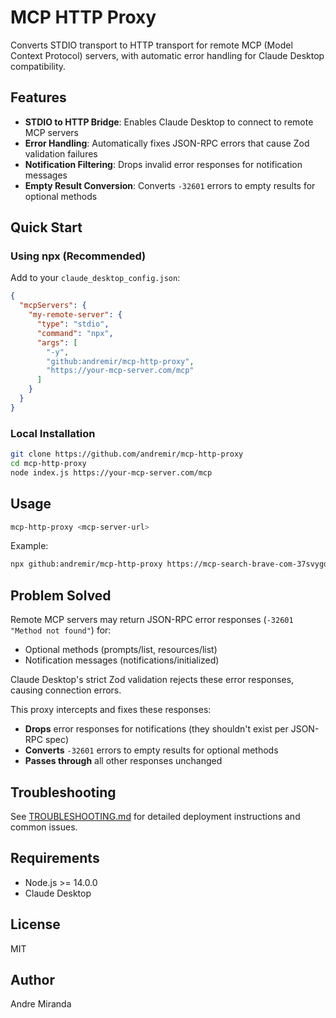 # MCP HTTP Proxy

Converts STDIO transport to HTTP transport for remote MCP (Model Context Protocol) servers, with automatic error handling for Claude Desktop compatibility.

## Features

- **STDIO to HTTP Bridge**: Enables Claude Desktop to connect to remote MCP servers
- **Error Handling**: Automatically fixes JSON-RPC errors that cause Zod validation failures
- **Notification Filtering**: Drops invalid error responses for notification messages
- **Empty Result Conversion**: Converts `-32601` errors to empty results for optional methods

## Quick Start

### Using npx (Recommended)

Add to your `claude_desktop_config.json`:

```json
{
  "mcpServers": {
    "my-remote-server": {
      "type": "stdio",
      "command": "npx",
      "args": [
        "-y",
        "github:andremir/mcp-http-proxy",
        "https://your-mcp-server.com/mcp"
      ]
    }
  }
}
```

### Local Installation

```bash
git clone https://github.com/andremir/mcp-http-proxy
cd mcp-http-proxy
node index.js https://your-mcp-server.com/mcp
```

## Usage

```bash
mcp-http-proxy <mcp-server-url>
```

Example:
```bash
npx github:andremir/mcp-http-proxy https://mcp-search-brave-com-37svygdpla-uc.a.run.app/mcp
```

## Problem Solved

Remote MCP servers may return JSON-RPC error responses (`-32601 "Method not found"`) for:
- Optional methods (prompts/list, resources/list)
- Notification messages (notifications/initialized)

Claude Desktop's strict Zod validation rejects these error responses, causing connection errors.

This proxy intercepts and fixes these responses:
- **Drops** error responses for notifications (they shouldn't exist per JSON-RPC spec)
- **Converts** `-32601` errors to empty results for optional methods
- **Passes through** all other responses unchanged

## Troubleshooting

See [TROUBLESHOOTING.md](./TROUBLESHOOTING.md) for detailed deployment instructions and common issues.

## Requirements

- Node.js >= 14.0.0
- Claude Desktop

## License

MIT

## Author

Andre Miranda
